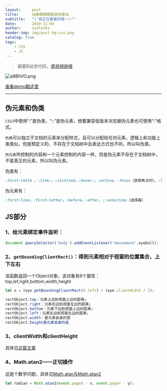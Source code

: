```yaml
---
layout:     post
title:      动画眼睛跟随鼠标移动
subtitle:   "\"我正在看着你哦~~\""
date:       2019-11-04
author:     violetks
header-img: img/post-bg-css.png
catalog: true
tags:
    - CSS
    - JS
---
```


> 跟着B站学代码，[原视频链接](https://b23.tv/av74764199)

![a8BhVO.png](https://s1.ax1x.com/2020/08/01/a8BhVO.png)

[查看demo戳这里](/demo/eyes-move/index.html)

---

## 伪元素和伪类

`CSS3`中使用“:”是伪类，“::”是伪元素，想要兼容低版本浏览器伪元素也可使用“:”格式。

`伪类`可以独立于文档的元素来分配样式，且可以分配给任何元素，逻辑上和功能上类类似，但是预定义的、不存在于文档树中且表达方式也不同，所以叫伪类。

`伪元素`所控制的内容和一个元素控制的内容一样，但是伪元素不存在于文档树中，不是真正的元素，所以叫伪元素。

伪类有：
```css
:first-child ，:link:，:vistited，:hover:，:active，:focus（获取焦点时），:lang （定义语言规则）
```

伪元素有：
```css
:first-line，:first-letter，:before，:after，::selection（选择器）
```

## JS部分

### 1、给元素绑定事件监听：
```javascript
document.querySelector('body').addEventListener('mousemove',eyeball);
```

### 2、`getBoundingClientRect()`：得到元素相对于视窗的位置集合，上下左右

该函数返回一个Object对象，该对象有6个属性：top,lef,right,bottom,width,height

```javascript
let x = (eye.getBoundingClientRect().left) + (eye.clientWidth / 2);
```

```css
rectObject.top：元素上边到视窗上边的距离;
rectObject.right：元素右边到视窗左边的距离;
rectObject.bottom：元素下边到视窗上边的距离;
rectObject.left：元素左边到视窗左边的距离;
rectObject.width：是元素自身的宽
rectObject.height是元素自身的高
```

### 3、clientWidth和clientHeight

具体见[这篇文章](https://segmentfault.com/a/1190000019507352?utm_source=tag-newest)

### 4、Math.atan2——正切操作

这是个数学问题，具体见[Math.atan与Math.atan2](https://blog.csdn.net/pecke/article/details/41014069)
```javascript
let radian = Math.atan2(event.pageX - x, event.pageY - y);
```
